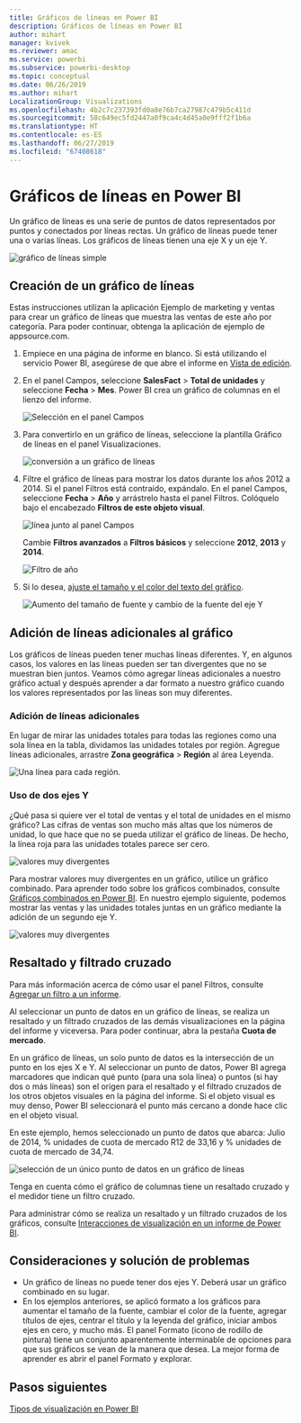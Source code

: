 ```yaml
---
title: Gráficos de líneas en Power BI
description: Gráficos de líneas en Power BI
author: mihart
manager: kvivek
ms.reviewer: amac
ms.service: powerbi
ms.subservice: powerbi-desktop
ms.topic: conceptual
ms.date: 06/26/2019
ms.author: mihart
LocalizationGroup: Visualizations
ms.openlocfilehash: 4b2c7c237393fd0a8e76b7ca27987c479b5c411d
ms.sourcegitcommit: 58c649ec5fd2447a0f9ca4c4d45a0e9fff2f1b6a
ms.translationtype: HT
ms.contentlocale: es-ES
ms.lasthandoff: 06/27/2019
ms.locfileid: "67408618"
---
```

# <a name="line-charts-in-power-bi"></a>Gráficos de líneas en Power BI
Un gráfico de líneas es una serie de puntos de datos representados por puntos y conectados por líneas rectas. Un gráfico de líneas puede tener una o varias líneas. Los gráficos de líneas tienen una eje X y un eje Y. 

![gráfico de líneas simple](media/power-bi-line-charts/power-bi-line.png)

## <a name="create-a-line-chart"></a>Creación de un gráfico de líneas
Estas instrucciones utilizan la aplicación Ejemplo de marketing y ventas para crear un gráfico de líneas que muestra las ventas de este año por categoría. Para poder continuar, obtenga la aplicación de ejemplo de appsource.com.

1. Empiece en una página de informe en blanco. Si está utilizando el servicio Power BI, asegúrese de que abre el informe en [Vista de edición](../service-interact-with-a-report-in-editing-view.md).

2. En el panel Campos, seleccione **SalesFact** \> **Total de unidades** y seleccione **Fecha** > **Mes**.  Power BI crea un gráfico de columnas en el lienzo del informe.

    ![Selección en el panel Campos](media/power-bi-line-charts/power-bi-step1.png)

4. Para convertirlo en un gráfico de líneas, seleccione la plantilla Gráfico de líneas en el panel Visualizaciones. 

    ![conversión a un gráfico de líneas](media/power-bi-line-charts/power-bi-convert-to-line.png)
   

4. Filtre el gráfico de líneas para mostrar los datos durante los años 2012 a 2014. Si el panel Filtros está contraído, expándalo. En el panel Campos, seleccione **Fecha** \> **Año** y arrástrelo hasta el panel Filtros. Colóquelo bajo el encabezado **Filtros de este objeto visual**. 
     
    ![línea junto al panel Campos](media/power-bi-line-charts/power-bi-year-filter.png)

    Cambie **Filtros avanzados** a **Filtros básicos** y seleccione **2012**, **2013** y **2014**.

    ![Filtro de año](media/power-bi-line-charts/power-bi-filter-year.png)

6. Si lo desea, [ajuste el tamaño y el color del texto del gráfico](power-bi-visualization-customize-title-background-and-legend.md). 

    ![Aumento del tamaño de fuente y cambio de la fuente del eje Y](media/power-bi-line-charts/power-bi-line-3years.png)

## <a name="add-additional-lines-to-the-chart"></a>Adición de líneas adicionales al gráfico
Los gráficos de líneas pueden tener muchas líneas diferentes. Y, en algunos casos, los valores en las líneas pueden ser tan divergentes que no se muestran bien juntos. Veamos cómo agregar líneas adicionales a nuestro gráfico actual y después aprender a dar formato a nuestro gráfico cuando los valores representados por las líneas son muy diferentes. 

### <a name="add-additional-lines"></a>Adición de líneas adicionales
En lugar de mirar las unidades totales para todas las regiones como una sola línea en la tabla, dividamos las unidades totales por región. Agregue líneas adicionales, arrastre **Zona geográfica** > **Región** al área Leyenda.

   ![Una línea para cada región.](media/power-bi-line-charts/power-bi-line-regions.png)


### <a name="use-two-y-axes"></a>Uso de dos ejes Y
¿Qué pasa si quiere ver el total de ventas y el total de unidades en el mismo gráfico? Las cifras de ventas son mucho más altas que los números de unidad, lo que hace que no se pueda utilizar el gráfico de líneas. De hecho, la línea roja para las unidades totales parece ser cero.

   ![valores muy divergentes](media/power-bi-line-charts/power-bi-diverging.png)

Para mostrar valores muy divergentes en un gráfico, utilice un gráfico combinado. Para aprender todo sobre los gráficos combinados, consulte [Gráficos combinados en Power BI](power-bi-visualization-combo-chart.md). En nuestro ejemplo siguiente, podemos mostrar las ventas y las unidades totales juntas en un gráfico mediante la adición de un segundo eje Y. 

   ![valores muy divergentes](media/power-bi-line-charts/power-bi-dual-axes.png)

## <a name="highlighting-and-cross-filtering"></a>Resaltado y filtrado cruzado
Para más información acerca de cómo usar el panel Filtros, consulte [Agregar un filtro a un informe](../power-bi-report-add-filter.md).

Al seleccionar un punto de datos en un gráfico de líneas, se realiza un resaltado y un filtrado cruzados de las demás visualizaciones en la página del informe y viceversa. Para poder continuar, abra la pestaña **Cuota de mercado**.  

En un gráfico de líneas, un solo punto de datos es la intersección de un punto en los ejes X e Y. Al seleccionar un punto de datos, Power BI agrega marcadores que indican qué punto (para una sola línea) o puntos (si hay dos o más líneas) son el origen para el resaltado y el filtrado cruzados de los otros objetos visuales en la página del informe. Si el objeto visual es muy denso, Power BI seleccionará el punto más cercano a donde hace clic en el objeto visual.

En este ejemplo, hemos seleccionado un punto de datos que abarca: Julio de 2014, % unidades de cuota de mercado R12 de 33,16 y % unidades de cuota de mercado de 34,74.

![selección de un único punto de datos en un gráfico de líneas](media/power-bi-line-charts/power-bi-single-select.png)

Tenga en cuenta cómo el gráfico de columnas tiene un resaltado cruzado y el medidor tiene un filtro cruzado.

Para administrar cómo se realiza un resaltado y un filtrado cruzados de los gráficos, consulte [Interacciones de visualización en un informe de Power BI](../service-reports-visual-interactions.md).

## <a name="considerations-and-troubleshooting"></a>Consideraciones y solución de problemas
* Un gráfico de líneas no puede tener dos ejes Y.  Deberá usar un gráfico combinado en su lugar.
* En los ejemplos anteriores, se aplicó formato a los gráficos para aumentar el tamaño de la fuente, cambiar el color de la fuente, agregar títulos de ejes, centrar el título y la leyenda del gráfico, iniciar ambos ejes en cero, y mucho más. El panel Formato (icono de rodillo de pintura) tiene un conjunto aparentemente interminable de opciones para que sus gráficos se vean de la manera que desea. La mejor forma de aprender es abrir el panel Formato y explorar.

## <a name="next-steps"></a>Pasos siguientes

[Tipos de visualización en Power BI](power-bi-visualization-types-for-reports-and-q-and-a.md)


